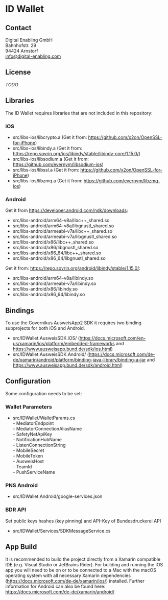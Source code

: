 # ID Wallet

## Contact
Digital Enabling GmbH  
Bahnhofstr. 29  
94424 Arnstorf  
info@digital-enabling.com  

## License

_TODO_

## Libraries

The ID Wallet requires libraries that are not included in this repository:

### iOS
- src/libs-ios/libcrypto.a (Get it from: https://github.com/x2on/OpenSSL-for-iPhone)
- src/libs-ios/libindy.a (Get it from: https://repo.sovrin.org/ios/libindy/stable/libindy-core/1.15.0/)
- src/libs-ios/libsodium.a (Get it from: https://github.com/evernym/libsodium-ios)
- src/libs-ios/libssl.a (Get it from: https://github.com/x2on/OpenSSL-for-iPhone)
- src/libs-ios/libzmq.a (Get it from: https://github.com/evernym/libzmq-ios)

### Android

Get it from https://developer.android.com/ndk/downloads:
- src/libs-android/arm64-v8a/libc++_shared.so
- src/libs-android/arm64-v8a/libgnustl_shared.so
- src/libs-android/armeabi-v7a/libc++_shared.so
- src/libs-android/armeabi-v7a/libgnustl_shared.so
- src/libs-android/x86/libc++_shared.so
- src/libs-android/x86/libgnustl_shared.so
- src/libs-android/x86_64/libc++_shared.so
- src/libs-android/x86_64/libgnustl_shared.so

Get it from: https://repo.sovrin.org/android/libindy/stable/1.15.0/:
- src/libs-android/arm64-v8a/libindy.so
- src/libs-android/armeabi-v7a/libindy.so
- src/libs-android/x86/libindy.so
- src/libs-android/x86_64/libindy.so

## Bindings
To use the Governikus AusweisApp2 SDK it requires two binding subprojects for both iOS and Android.
- src/IDWallet.AusweisSDK.iOS/ (https://docs.microsoft.com/en-us/xamarin/ios/platform/embedded-frameworks and https://www.ausweisapp.bund.de/sdk/ios.html)
- src/IDWallet.AusweisSDK.Android/ (https://docs.microsoft.com/de-de/xamarin/android/platform/binding-java-library/binding-a-jar and https://www.ausweisapp.bund.de/sdk/android.html)

## Configuration
Some configuration needs to be set:

### Wallet Parameters
- src/IDWallet/WalletParams.cs  
      - MediatorEndpoint  
      - MediatorConnectionAliasName  
      - SafetyNetApiKey  
      - NotificationHubName  
      - ListenConnectionString  
      - MobileSecret  
      - MobileToken  
      - AusweisHost  
	  - TeamId  
	  - PushServiceName  

### PNS Android
- src/IDWallet.Android/google-services.json

### BDR API
Set public keys hashes (key pinning) and API-Key of Bundesdruckerei API
- src/IDWallet/Services/SDKMessageService.cs

## App Build
It is recommended to build the project directly from a Xamarin compatible IDE (e.g. Visual Studio or JetBrains Rider). For building and running the iOS app you will need to be on or to be connected to a Mac with the macOS operating system with all necessary Xamarin dependencies (https://docs.microsoft.com/de-de/xamarin/ios/) installed.
Further information for Android can also be found here: https://docs.microsoft.com/de-de/xamarin/android/
